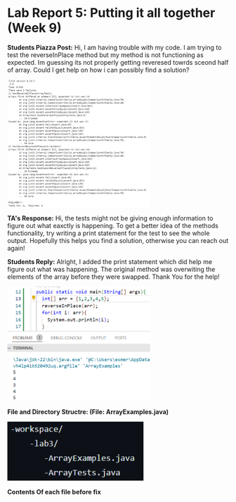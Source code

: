 # Lab Report 5: Putting it all together (Week 9)

 **Students Piazza Post:**
    Hi, I am having trouble with my code. I am trying to test the
    reverseInPlace method but my method is not functioning as expected.
    Im guessing its not properly getting reveresed towrds sceond half
    of array. Could I get help on how i can possibly find a solution?

  <img src="student_piazza-post.png" alt="Test Results" width="325"/>

  


**TA's Response:**
    Hi, the tests might not be giving enough information to figure out 
    what eaxctly is happening. To get a better idea of the methods 
    functionality, try writing a print statement for the test to see the
    whole output. Hopefully this helps you find a solution, otherwise 
    you can reach out again!



**Students Reply:**
    Alright, I added the print statement which did help me figure out
    what was happening. The original method was overwiting the elements
    of the array before they were swapped. Thank You for the help!

 <img src="feedback-ss.png" alt=" " width="325"/>


 **File and Directory Structre: (File: ArrayExamples.java)**

<img src="filestructre.png" alt=" " width="310"/>

**Contents Of each file before fix**



         

    


  


  
    

